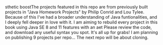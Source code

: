sthetic boostThe projects featured in this repo are from previously built projects in "Java Homework Projects" by Philip Conrid and Lou Tylee. Because of this I've had a broader understanding of Java funtionalities, and I deeply fell deeper in love with it. I am aiming to rebuild every project in this book using Java SE 8 and 11 features with an aet Please review the code, and download any useful syntax you spot. It's all up for grabs!
I am planning on publishing 9 projects per repo... The next repo will be about cloning.
